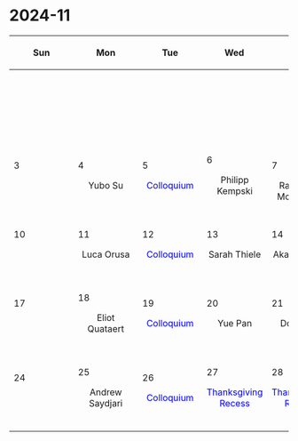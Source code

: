 # 2024-11

|<div style='max-width:100px;width:100px'><p>Sun</p></div>|<div style='max-width:100px;width:100px'><p>Mon</p></div>|<div style='max-width:100px;width:100px'><p>Tue</p></div>|<div style='max-width:100px;width:100px'><p>Wed</p></div>|<div style='max-width:100px;width:100px'><p>Thu</p></div>|<div style='max-width:100px;width:100px'><p>Fri</p></div>|<div style='max-width:100px;width:100px'><p>Sat</p></div>|
|:-:|:-:|:-:|:-:|:-:|:-:|:-:|
|<p><br/><br/></p> |<p><br/><br/></p> |<p><br/><br/></p> |<p><br/><br/></p> |<p><br/><br/></p> |<p align='left'>1</p><p>Shaunak Modak<br/><br/></p>|<p align='left'>2</p><p><br/><br/></p>|
|<p align='left'>3</p><p><br/><br/></p>|<p align='left'>4</p><p>Yubo Su<br/><br/></p>|<p align='left'>5</p><p><span style='color:blue'>Colloquium</span><br/><br/></p>|<p align='left'>6</p><p>Philipp Kempski<br/><br/></p>|<p align='left'>7</p><p>Rajsekhar<br/> Mohapatra</p>|<p align='left'>8</p><p>Yixian Chen<br/><br/></p>|<p align='left'>9</p><p><br/><br/></p>|
|<p align='left'>10</p><p><br/><br/></p>|<p align='left'>11</p><p>Luca Orusa<br/><br/></p>|<p align='left'>12</p><p><span style='color:blue'>Colloquium</span><br/><br/></p>|<p align='left'>13</p><p>Sarah Thiele<br/><br/></p>|<p align='left'>14</p><p>Akash Gupta<br/><br/></p>|<p align='left'>15</p><p>Siddhartha<br/> Gupta</p>|<p align='left'>16</p><p><br/><br/></p>|
|<p align='left'>17</p><p><br/><br/></p>|<p align='left'>18</p><p>Eliot Quataert<br/><br/></p>|<p align='left'>19</p><p><span style='color:blue'>Colloquium</span><br/><br/></p>|<p align='left'>20</p><p>Yue Pan<br/><br/></p>|<p align='left'>21</p><p>Dongzi Li<br/><br/></p>|<p align='left'>22</p><p>Nick Loudas<br/><br/></p>|<p align='left'>23</p><p><br/><br/></p>|
|<p align='left'>24</p><p><br/><br/></p>|<p align='left'>25</p><p>Andrew Saydjari<br/><br/></p>|<p align='left'>26</p><p><span style='color:blue'>Colloquium</span><br/><br/></p>|<p align='left'>27</p><p><span style='color:blue'>Thanksgiving Recess</span><br/><br/></p>|<p align='left'>28</p><p><span style='color:blue'>Thanksgiving Recess</span><br/><br/></p>|<p align='left'>29</p><p><span style='color:blue'>Thanksgiving Recess</span><br/><br/></p>|<p align='left'>30</p><p><br/><br/></p>|
